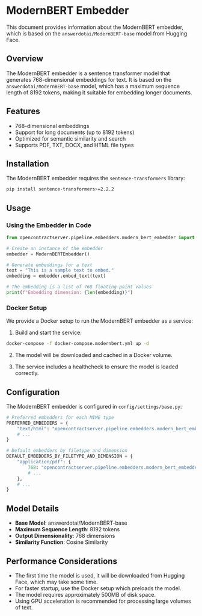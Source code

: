 # ModernBERT Embedder

This document provides information about the ModernBERT embedder, which is based on the `answerdotai/ModernBERT-base` model from Hugging Face.

## Overview

The ModernBERT embedder is a sentence transformer model that generates 768-dimensional embeddings for text. It is based on the `answerdotai/ModernBERT-base` model, which has a maximum sequence length of 8192 tokens, making it suitable for embedding longer documents.

## Features

- 768-dimensional embeddings
- Support for long documents (up to 8192 tokens)
- Optimized for semantic similarity and search
- Supports PDF, TXT, DOCX, and HTML file types

## Installation

The ModernBERT embedder requires the `sentence-transformers` library:

```bash
pip install sentence-transformers>=2.2.2
```

## Usage

### Using the Embedder in Code

```python
from opencontractserver.pipeline.embedders.modern_bert_embedder import ModernBERTEmbedder

# Create an instance of the embedder
embedder = ModernBERTEmbedder()

# Generate embeddings for a text
text = "This is a sample text to embed."
embedding = embedder.embed_text(text)

# The embedding is a list of 768 floating-point values
print(f"Embedding dimension: {len(embedding)}")
```

### Docker Setup

We provide a Docker setup to run the ModernBERT embedder as a service:

1. Build and start the service:

```bash
docker-compose -f docker-compose.modernbert.yml up -d
```

2. The model will be downloaded and cached in a Docker volume.

3. The service includes a healthcheck to ensure the model is loaded correctly.

## Configuration

The ModernBERT embedder is configured in `config/settings/base.py`:

```python
# Preferred embedders for each MIME type
PREFERRED_EMBEDDERS = {
    "text/html": "opencontractserver.pipeline.embedders.modern_bert_embedder.ModernBERTEmbedder768",
    # ...
}

# Default embedders by filetype and dimension
DEFAULT_EMBEDDERS_BY_FILETYPE_AND_DIMENSION = {
    "application/pdf": {
        768: "opencontractserver.pipeline.embedders.modern_bert_embedder.ModernBERTEmbedder768",
        # ...
    },
    # ...
}
```

## Model Details

- **Base Model**: answerdotai/ModernBERT-base
- **Maximum Sequence Length**: 8192 tokens
- **Output Dimensionality**: 768 dimensions
- **Similarity Function**: Cosine Similarity

## Performance Considerations

- The first time the model is used, it will be downloaded from Hugging Face, which may take some time.
- For faster startup, use the Docker setup which preloads the model.
- The model requires approximately 500MB of disk space.
- Using GPU acceleration is recommended for processing large volumes of text.
